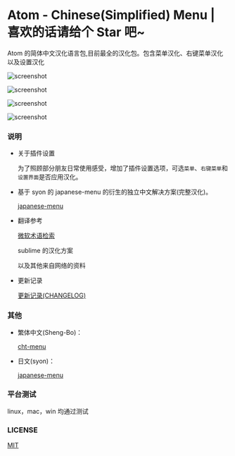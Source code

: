 # Atom - Chinese(Simplified) Menu | 喜欢的话请给个 Star 吧~

Atom  的简体中文汉化语言包,目前最全的汉化包。包含菜单汉化、右键菜单汉化以及设置汉化

![screenshot](https://github.com/chinakids/atom-chinese-menu/raw/master/screenshot.png)

![screenshot](https://github.com/chinakids/atom-chinese-menu/raw/master/screenshot2.png)

![screenshot](https://github.com/chinakids/atom-chinese-menu/raw/master/screenshot3.png)

![screenshot](https://github.com/chinakids/atom-chinese-menu/raw/master/screenshot4.png)

### 说明
- 关于插件设置

  为了照顾部分朋友日常使用感受，增加了插件设置选项，可选`菜单`、`右键菜单`和`设置界面`是否应用汉化。

- 基于 syon 的 japanese-menu 的衍生的独立中文解决方案(完整汉化)。

  [japanese-menu](https://atom.io/packages/japanese-menu)

- 翻译参考

  [微软术语检索](http://www.microsoft.com/Language/zh-cn/Search.aspx)

  sublime 的汉化方案

  以及其他来自网络的资料

- 更新记录

  [更新记录(CHANGELOG)](https://github.com/chinakids/atom-chinese-menu/raw/master/CHANGELOG.md)

### 其他

- 繁体中文(Sheng-Bo)：

  [cht-menu](https://atom.io/packages/cht-menu)

- 日文(syon)：

  [japanese-menu](https://atom.io/packages/japanese-menu)

### 平台测试

linux，mac，win 均通过测试


### LICENSE
[MIT](https://github.com/chinakids/atom-chinese-menu/raw/master/LICENSE.md)
